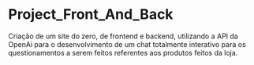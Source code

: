 # Project_Front_And_Back
 Criação de um site do zero, de frontend e backend, utilizando a API da OpenAi para o desenvolvimento de um chat totalmente interativo para os questionamentos a serem feitos referentes aos produtos feitos da loja.
